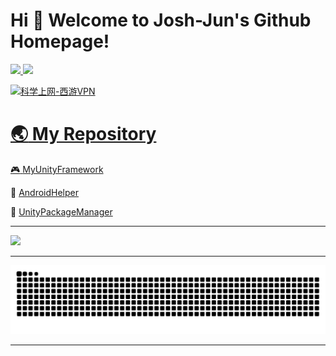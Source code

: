 # Hi 🎉 Welcome to Josh-Jun's Github Homepage!

<p>
<a href="https://unity.cn/"><img src="https://img.shields.io/static/v1?style=flat-square&label=Program&message=Unity&color=blue"/>
<a href="https://www.shijunzh.com/"><img src="https://img.shields.io/badge/Blog-大腿Plus-blue?style=flat-square"/></a>
</p>
  
<p>
<a href="https://xiyou4you.us/r/?s=23221912" target="_blank"><img src="https://img.crx4chrome.com/60/a8/1c/cmegjchfmigcacidhfdkgeddoaekhlmj-featured.webp" height="140" width="190" alt="科学上网-西游VPN"/>
</p>

# :earth_asia: My Repository

:video_game: [MyUnityFramework](https://github.com/Josh-Jun/MyUnityFramework.git)

:hammer: [AndroidHelper](https://github.com/Josh-Jun/AndroidHelper.git)

:briefcase: [UnityPackageManager](https://github.com/Josh-Jun/UnityPackageManager.git)

---

<div align="left"> <img src="https://github-readme-stats.vercel.app/api?username=Josh-Jun&show_icons=true&theme=tokyonight" /> </div>

---

<div align="left"><img src="https://raw.githubusercontent.com/Josh-Jun/Josh-Jun/output/github-contribution-grid-snake.svg" /></div>

---

